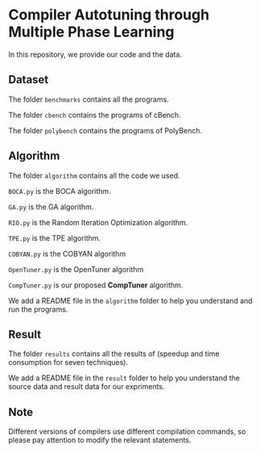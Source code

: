 # Compiler Autotuning through Multiple Phase Learning

In this repository, we provide our code and the data.

## Dataset

The folder `benchmarks` contains all the programs.

The folder `cbench` contains the programs of cBench.

The folder `polybench` contains the programs of PolyBench.

## Algorithm

The folder `algorithm` contains all the code we used.

`BOCA.py` is the BOCA algorithm.

`GA.py` is the GA algorithm.

`RIO.py` is the Random Iteration Optimization algorithm.

`TPE.py` is the TPE algorithm.

`COBYAN.py` is the COBYAN algorithm

`OpenTuner.py` is the OpenTuner algorithm

`CompTuner.py` is our proposed  **CompTuner** algorithm.

We add a README file in the `algorithm` folder to help you understand and run the programs.

## Result

The folder `results` contains all the results of (speedup and time consumption for seven techniques).

We add a README file in the `result` folder to help you understand the source data and result data for our expriments.


## Note

Different versions of compilers use different compilation commands, so please pay attention to modify the relevant statements.